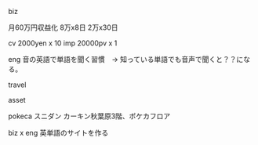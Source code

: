 
biz

月60万円収益化
	8万x8日
	2万x30日

cv 2000yen x 10
imp 20000pv x 1


eng
	音の英語で単語を聞く習慣　→ 知っている単語でも音声で聞くと？？になる。
	


travel



asset

pokeca
	スニダン
	カーキン秋葉原3階、ポケカフロア


biz x eng
	英単語のサイトを作る
